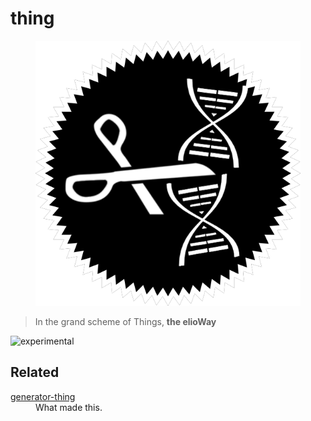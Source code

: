 # thing

<figure>
  <img src="star.png" alt="">
</figure>

> In the grand scheme of Things, **the elioWay**

![experimental](https://elioway.gitlab.io/static/experimental.png "experimental")

## Related

<dl>
  <dt>
  <a href="https://gitlab.com/eliothing/generator-thing">generator-thing</a>
</dt>
  <dd>What made this.</dd>
</dl>

